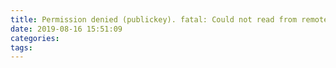 ```yaml
---
title: Permission denied (publickey). fatal: Could not read from remote repository.
date: 2019-08-16 15:51:09
categories:
tags:
---
```

